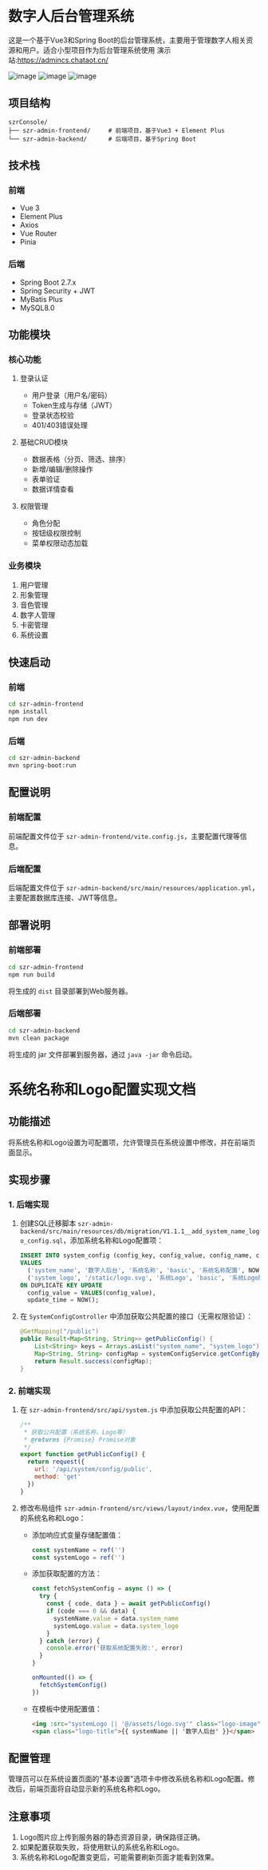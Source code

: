 # 数字人后台管理系统

这是一个基于Vue3和Spring Boot的后台管理系统，主要用于管理数字人相关资源和用户。适合小型项目作为后台管理系统使用
演示站:https://admincs.chataot.cn/

![image](https://github.com/user-attachments/assets/b5b69337-32b8-4fd9-8ab1-88bf758c3e53)
![image](https://github.com/user-attachments/assets/5096b15d-ff16-4ddb-b56b-3e828c398d55)
![image](https://github.com/user-attachments/assets/4b028e9f-56c8-4e3d-9309-cba6dc9c44d6)

## 项目结构

```
szrConsole/
├── szr-admin-frontend/     # 前端项目，基于Vue3 + Element Plus
└── szr-admin-backend/      # 后端项目，基于Spring Boot
```

## 技术栈

### 前端
- Vue 3
- Element Plus
- Axios
- Vue Router
- Pinia

### 后端
- Spring Boot 2.7.x
- Spring Security + JWT
- MyBatis Plus
- MySQL8.0

## 功能模块

### 核心功能
1. 登录认证
   - 用户登录（用户名/密码）
   - Token生成与存储（JWT）
   - 登录状态校验
   - 401/403错误处理

2. 基础CRUD模块
   - 数据表格（分页、筛选、排序）
   - 新增/编辑/删除操作
   - 表单验证
   - 数据详情查看

3. 权限管理
   - 角色分配
   - 按钮级权限控制
   - 菜单权限动态加载

### 业务模块
1. 用户管理
2. 形象管理
3. 音色管理
4. 数字人管理
5. 卡密管理
6. 系统设置

## 快速启动

### 前端

```bash
cd szr-admin-frontend
npm install
npm run dev
```

### 后端

```bash
cd szr-admin-backend
mvn spring-boot:run
```

## 配置说明

### 前端配置
前端配置文件位于 `szr-admin-frontend/vite.config.js`，主要配置代理等信息。

### 后端配置
后端配置文件位于 `szr-admin-backend/src/main/resources/application.yml`，主要配置数据库连接、JWT等信息。

## 部署说明

### 前端部署
```bash
cd szr-admin-frontend
npm run build
```
将生成的 `dist` 目录部署到Web服务器。

### 后端部署
```bash
cd szr-admin-backend
mvn clean package
```
将生成的 jar 文件部署到服务器，通过 `java -jar` 命令启动。

# 系统名称和Logo配置实现文档

## 功能描述

将系统名称和Logo设置为可配置项，允许管理员在系统设置中修改，并在前端页面显示。

## 实现步骤

### 1. 后端实现

1. 创建SQL迁移脚本 `szr-admin-backend/src/main/resources/db/migration/V1.1.1__add_system_name_logo_config.sql`，添加系统名称和Logo配置项：
   ```sql
   INSERT INTO system_config (config_key, config_value, config_name, config_type, remark, create_time, update_time)
   VALUES 
     ('system_name', '数字人后台', '系统名称', 'basic', '系统名称配置', NOW(), NOW()),
     ('system_logo', '/static/logo.svg', '系统Logo', 'basic', '系统Logo配置', NOW(), NOW())
   ON DUPLICATE KEY UPDATE 
     config_value = VALUES(config_value),
     update_time = NOW();
   ```

2. 在 `SystemConfigController` 中添加获取公共配置的接口（无需权限验证）：
   ```java
   @GetMapping("/public")
   public Result<Map<String, String>> getPublicConfig() {
       List<String> keys = Arrays.asList("system_name", "system_logo");
       Map<String, String> configMap = systemConfigService.getConfigByKeys(keys);
       return Result.success(configMap);
   }
   ```

### 2. 前端实现

1. 在 `szr-admin-frontend/src/api/system.js` 中添加获取公共配置的API：
   ```javascript
   /**
    * 获取公共配置（系统名称、Logo等）
    * @returns {Promise} Promise对象
    */
   export function getPublicConfig() {
     return request({
       url: '/api/system/config/public',
       method: 'get'
     })
   }
   ```

2. 修改布局组件 `szr-admin-frontend/src/views/layout/index.vue`，使用配置的系统名称和Logo：
   - 添加响应式变量存储配置值：
     ```javascript
     const systemName = ref('')
     const systemLogo = ref('')
     ```
   - 添加获取配置的方法：
     ```javascript
     const fetchSystemConfig = async () => {
       try {
         const { code, data } = await getPublicConfig()
         if (code === 0 && data) {
           systemName.value = data.system_name
           systemLogo.value = data.system_logo
         }
       } catch (error) {
         console.error('获取系统配置失败:', error)
       }
     }
     
     onMounted(() => {
       fetchSystemConfig()
     })
     ```
   - 在模板中使用配置值：
     ```html
     <img :src="systemLogo || '@/assets/logo.svg'" class="logo-image" alt="Logo" />
     <span class="logo-title">{{ systemName || '数字人后台' }}</span>
     ```

## 配置管理

管理员可以在系统设置页面的"基本设置"选项卡中修改系统名称和Logo配置。修改后，前端页面将自动显示新的系统名称和Logo。

## 注意事项

1. Logo图片应上传到服务器的静态资源目录，确保路径正确。
2. 如果配置获取失败，将使用默认的系统名称和Logo。
3. 系统名称和Logo配置变更后，可能需要刷新页面才能看到效果。 
